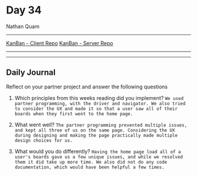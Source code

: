 # Day 34
Nathan Quam

---

[KanBan - Client Repo](https://github.com/NathanMQuam/KanBan-Client)
[KanBan - Server Repo](https://github.com/NathanMQuam/KanBan-Server)

---
---

## Daily Journal

Reflect on your partner project and answer the following questions

1. Which principles from this weeks reading did you implement?
`
We used partner programming, with the driver and navigator. We also tried to consider the UX and made it so that a user saw all of their boards when they first went to the home page.
`

2. What went well?
`
The partner programming prevented multiple issues, and kept all three of us on the same page. Considering the UX during designing and making the page practically made multiple design choices for us.
`

3. What would you do differently?
`
Having the home page load all of a user's boards gave us a few unique issues, and while we resolved them it did take up more time. We also did not do any code documentation, which would have been helpful a few times.
`